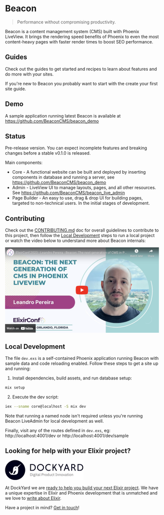 # Beacon

> Performance without compromising productivity.

Beacon is a content management system (CMS) built with Phoenix LiveView. It brings the rendering speed benefits of Phoenix to even the most content-heavy pages with faster render times to boost SEO performance.

## Guides

Check out the guides to get started and recipes to learn about features and do more with your sites.

If you're new to Beacon you probably want to start with the create your first site guide.


## Demo

A sample application running latest Beacon is available at https://github.com/BeaconCMS/beacon_demo

## Status

Pre-release version. You can expect incomplete features and breaking changes before a stable v0.1.0 is released.

Main components:
- Core - A functional website can be built and deployed by inserting components in database and running a server, see https://github.com/BeaconCMS/beacon_demo
- Admin - LiveView UI to manage layouts, pages, and all other resources. See https://github.com/BeaconCMS/beacon_live_admin
- Page Builder - An easy to use, drag & drop UI for building pages, targeted to non-technical users. In the initial stages of development.

## Contributing

Check out the [CONTRIBUTING.md](https://github.com/BeaconCMS/beacon/blob/main/CONTRIBUTING.md) doc for overall guidelines to contribute to this project,
then follow the [Local Development](https://github.com/BeaconCMS/beacon#local-development) steps to run a local project or watch the video below to understand more
about Beacon internals:

<a href="https://www.youtube.com/watch?v=5jk0fIJOFuc">
  <img src="https://raw.githubusercontent.com/BeaconCMS/beacon/main/assets/images/youtube_card.png" width="512" alt="YouTube card - ElixirConf 2023 - Leandro Pereira - Beacon: The next generation of CMS in Phoenix LiveView">
</a>

## Local Development

The file `dev.exs` is a self-contained Phoenix application running Beacon with sample data and code reloading enabled. Follow these steps to get a site up and running:

1. Install dependencies, build assets, and run database setup:

```sh
mix setup
```

2. Execute the dev script:

```sh
iex --sname core@localhost -S mix dev
```

Note that running a named node isn't required unless you're running Beacon LiveAdmin for local development as well.

Finally, visit any of the routes defined in `dev.exs`, eg: http://localhost:4001/dev or http://localhost:4001/dev/sample

## Looking for help with your Elixir project?

<img src="assets/images/dockyard_logo.png" width="256" alt="DockYard logo">

At DockYard we are [ready to help you build your next Elixir project](https://dockyard.com/phoenix-consulting).
We have a unique expertise in Elixir and Phoenix development that is unmatched and we love to [write about Elixir](https://dockyard.com/blog/categories/elixir).

Have a project in mind? [Get in touch](https://dockyard.com/contact/hire-us)!
